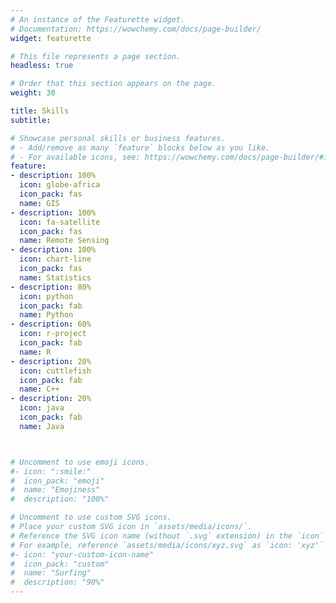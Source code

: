 ```yaml
---
# An instance of the Featurette widget.
# Documentation: https://wowchemy.com/docs/page-builder/
widget: featurette

# This file represents a page section.
headless: true

# Order that this section appears on the page.
weight: 30

title: Skills
subtitle:

# Showcase personal skills or business features.
# - Add/remove as many `feature` blocks below as you like.
# - For available icons, see: https://wowchemy.com/docs/page-builder/#icons
feature:
- description: 100%
  icon: globe-africa
  icon_pack: fas
  name: GIS
- description: 100%
  icon: fa-satellite
  icon_pack: fas
  name: Remote Sensing
- description: 100%
  icon: chart-line
  icon_pack: fas
  name: Statistics
- description: 80%
  icon: python
  icon_pack: fab
  name: Python
- description: 60%
  icon: r-project
  icon_pack: fab
  name: R
- description: 20%
  icon: cuttlefish
  icon_pack: fab
  name: C++
- description: 20%
  icon: java
  icon_pack: fab
  name: Java



# Uncomment to use emoji icons.
#- icon: ":smile:"
#  icon_pack: "emoji"
#  name: "Emojiness"
#  description: "100%"  

# Uncomment to use custom SVG icons.
# Place your custom SVG icon in `assets/media/icons/`.
# Reference the SVG icon name (without `.svg` extension) in the `icon` field.
# For example, reference `assets/media/icons/xyz.svg` as `icon: 'xyz'`
#- icon: "your-custom-icon-name"
#  icon_pack: "custom"
#  name: "Surfing"
#  description: "90%"
---
```

